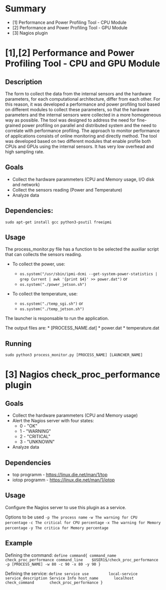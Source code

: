 # Summary

* [1] Performance and Power Profiling Tool - CPU Module
* [2] Performance and Power Profiling Tool - GPU Module
* [3] Nagios plugin


# [1],[2] Performance and Power Profiling Tool - CPU and GPU Module

## Description
The form to collect the data from the internal sensors and the hardware parameters, for each computational architecture, differ from each other. For this reason, it was developed a performance and power profiling tool based on different modules to collect these parameters, so that the hardware parameters and the internal sensors were collected in a more homogeneous way as possible. The tool was designed to address the need for fine-grained power profiling on parallel and distributed system and the need to correlate with performance profiling. The approach to monitor performance of applications consists of online monitoring and directly method. The tool was developed based on two different modules that enable profile both CPUs and GPUs using the internal sensors. It has very low overhead and high sampling rate.

## Goals

* Collect the hardware parammeters (CPU and Memory usage, I/O disk and network)
* Collect the sensors reading (Power and Temperature)
* Analyze data

## Dependencies:

```shell
sudo apt-get install gcc python3-psutil freeipmi
```

## Usage

The process_monitor.py file has a function to be selected the auxiliar script that can collects the sensors reading.

* To collect the power, use:
	- `os.system("/usr/sbin/ipmi-dcmi --get-system-power-statistics | grep Current | awk '{print $4}' >> power.dat")`
	or
	- `os.system("./power_jetson.sh")`

* To collect the temperature, use:
	- `os.system("./temp_sgi.sh")`
	or
	- `os.system("./temp_jetson.sh")`

The launcher is responsable to run the application.

The output files are:
	* [PROCESS_NAME.dat]
	* power.dat
	* temperature.dat

## Running

```shell
sudo python3 process_monitor.py [PROCESS_NAME] [LAUNCHER_NAME]
```


# [3] Nagios check_proc_performance plugin

## Goals

* Collect the hardware parammeters (CPU and Memory usage)
* Alert the Nagios server with four states:
	* 0 - "OK"
	* 1 - "WARNING"
	* 2 - "CRITICAL"
	* 3 - "UNKNOWN"
* Analyze data

## Dependencies

* top programm - https://linux.die.net/man/1/top
* iotop programm - https://linux.die.net/man/1/iotop

## Usage

Configure the Nagios server to use this plugin as a service.

Options to be used 
	`-p The process name`
	`-w The warning for CPU percentage`
	`-c The critical for CPU percentage`
	`-x The warning for Memory percentage`
	`-y The critica for Memory percentage`

## Example

Defining the command:
	`define command{
		command_name	check_proc_performance
		command_line	$USER1$/check_proc_performance -p [PROCESS_NAME] -w 80 -c 90 -x 80 -y 90
	}`

Defining the service:
	`define service
		use			local-service
		service_description	Service Info
		host_name		localhost
		check_command		check_proc_performance
	}`
